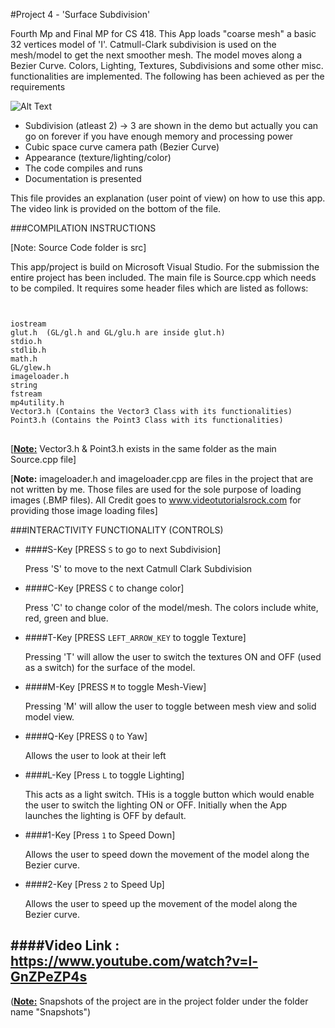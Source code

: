 #Project 4 - 'Surface Subdivision'


Fourth Mp and Final MP for CS 418. This App loads "coarse mesh" a basic 32 vertices model of 'I'. Catmull-Clark subdivision is used on the mesh/model to get the next smoother mesh. The model moves along a Bezier Curve. Colors, Lighting, Textures, Subdivisions and some other misc. functionalities are implemented. The following has been achieved as per the requirements

![Alt Text](https://github.com/vreddi/Interactive-Computer-Graphics--CS-418-/blob/master/MP4/Snapshots/Subdivision%20Level%203.png)

- Subdivision (atleast 2) -> 3 are shown in the demo but actually you can go on forever if you have enough memory and processing power
- Cubic space curve camera path (Bezier Curve)
- Appearance (texture/lighting/color)
- The code compiles and runs
- Documentation is presented

This file provides an explanation (user point of view) on how to use this app. The video link is 
provided on the bottom of the file.

###COMPILATION INSTRUCTIONS

[Note: Source Code folder is src]

This app/project is build on Microsoft Visual Studio. For the submission the entire project has been included.
The main file is Source.cpp which needs to be compiled.
It requires some header files which are listed as follows:

<code>
<pre lang="markup">
iostream
glut.h	(GL/gl.h and GL/glu.h are inside glut.h)
stdio.h
stdlib.h
math.h
GL/glew.h
imageloader.h
string
fstream
mp4utility.h
Vector3.h (Contains the Vector3 Class with its functionalities)
Point3.h (Contains the Point3 Class with its functionalities)
</code>
</pre>
[<b><u>Note:</b></u> Vector3.h & Point3.h exists in the same folder as the main Source.cpp file]

[<b></u>Note:</b></u> imageloader.h and imageloader.cpp are files in the project that are not written by me. Those files
are used for the sole purpose of loading images (.BMP files). All Credit goes to www.videotutorialsrock.com for 
providing those image loading files]

###INTERACTIVITY FUNCTIONALITY (CONTROLS)


- ####S-Key  [PRESS <code>S</code> to go to next Subdivision]

    Press 'S' to move to the next Catmull Clark Subdivision


- ####C-Key  [PRESS <code>C</code> to change color]

   Press 'C' to change color of the model/mesh. The colors include white, red, green and blue.


- ####T-Key       [PRESS <code>LEFT_ARROW_KEY</code> to toggle Texture]

    Pressing 'T' will allow the user to switch the textures ON and OFF (used as a switch) for the surface of the
model.


- ####M-Key     [PRESS <code>M</code> to toggle Mesh-View]

    Pressing 'M' will allow the user to toggle between mesh view and solid model view.


- ####Q-Key	 [PRESS <code>Q</code> to Yaw]

    Allows the user to look at their left


- ####L-Key       [Press <code>L</code> to toggle Lighting]

    This acts as a light switch. THis is a toggle button which would enable the user to switch the lighting ON 
    or OFF. Initially when the App launches the lighting is OFF by default.


- ####1-Key	      [Press <code>1</code> to Speed Down]

    Allows the user to speed down the movement of the model along the Bezier curve.
    

- ####2-Key	      [Press <code>2</code> to Speed Up]

    Allows the user to speed up the movement of the model along the Bezier curve.


####Video Link : https://www.youtube.com/watch?v=l-GnZPeZP4s
----------

(<b><u>Note:</b></u> Snapshots of the project are in the project folder under the folder name "Snapshots")
